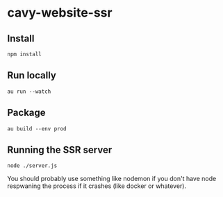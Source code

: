 # cavy-website-ssr

## Install

```
npm install
```

## Run locally

```
au run --watch
```

## Package

```
au build --env prod
```

## Running the SSR server
```
node ./server.js
```

You should probably use something like nodemon if you don't have node respwaning the process if it crashes (like docker or whatever).
